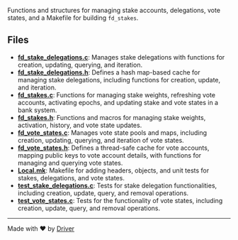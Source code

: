 <!--------------------------------------------------------------------------------->
<!-- IMPORTANT: This file is auto-generated by Driver (https://driver.ai). -------->
<!-- Manual edits may be overwritten on future commits. --------------------------->
<!--------------------------------------------------------------------------------->

Functions and structures for managing stake accounts, delegations, vote states, and a Makefile for building `fd_stakes`.


## Files
- **[fd_stake_delegations.c](fd_stake_delegations.c.md)**: Manages stake delegations with functions for creation, updating, querying, and iteration.
- **[fd_stake_delegations.h](fd_stake_delegations.h.md)**: Defines a hash map-based cache for managing stake delegations, including functions for creation, update, and iteration.
- **[fd_stakes.c](fd_stakes.c.md)**: Functions for managing stake weights, refreshing vote accounts, activating epochs, and updating stake and vote states in a bank system.
- **[fd_stakes.h](fd_stakes.h.md)**: Functions and macros for managing stake weights, activation, history, and vote state updates.
- **[fd_vote_states.c](fd_vote_states.c.md)**: Manages vote state pools and maps, including creation, updating, querying, and iteration of vote states.
- **[fd_vote_states.h](fd_vote_states.h.md)**: Defines a thread-safe cache for vote accounts, mapping public keys to vote account details, with functions for managing and querying vote states.
- **[Local.mk](Local.mk.md)**: Makefile for adding headers, objects, and unit tests for stakes, delegations, and vote states.
- **[test_stake_delegations.c](test_stake_delegations.c.md)**: Tests for stake delegation functionalities, including creation, update, query, and removal operations.
- **[test_vote_states.c](test_vote_states.c.md)**: Tests for the functionality of vote states, including creation, update, query, and removal operations.

---
Made with ❤️ by [Driver](https://www.driver.ai/)
